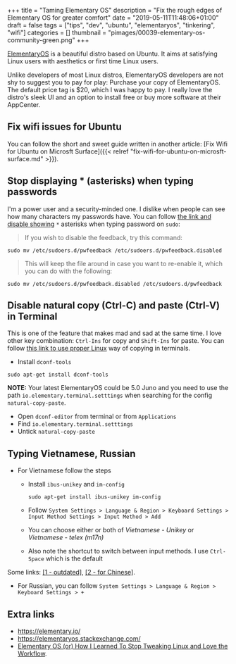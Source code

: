 +++
title = "Taming Elementary OS"
description = "Fix the rough edges of Elementary OS for greater comfort"
date = "2019-05-11T11:48:06+01:00"
draft = false
tags = ["tips", "dev", "ubuntu", "elementaryos", "tinkering", "wifi"]
categories = []
thumbnail = "pimages/00039-elementary-os-community-green.png"
+++

[ElementaryOS](https://elementary.io/) is a beautiful distro based on Ubuntu. It aims at satisfying Linux users with aesthetics or first time Linux users.

Unlike developers of most Linux distros, ElementaryOS developers are not shy to suggest you to pay for play: Purchase your copy of ElementaryOS. The default price tag is $20, which I was happy to pay. I really love the distro's sleek UI and an option to install free or buy more software at their AppCenter.

## Fix wifi issues for Ubuntu

You can follow the short and sweet guide written in another article: [Fix Wifi for Ubuntu on Microsft Surface]({{< relref "fix-wifi-for-ubuntu-on-microsft-surface.md" >}}).

## Stop displaying * (asterisks) when typing passwords

I'm a power user and a security-minded one. I dislike when people can see how many characters my passwords have. You can follow [the link and disable showing](https://elementaryos.stackexchange.com/questions/10354/how-to-disable-terminal-feedback-when-writing-password-for-sudo) `*` asterisks when typing password on `sudo`:

> If you wish to disable the feedback, try this command:
```
sudo mv /etc/sudoers.d/pwfeedback /etc/sudoers.d/pwfeedback.disabled
```
> This will keep the file around in case you want to re-enable it, which you can do with the following:
```
sudo mv /etc/sudoers.d/pwfeedback.disabled /etc/sudoers.d/pwfeedback
```

## Disable natural copy (Ctrl-C) and paste (Ctrl-V) in Terminal

This is one of the feature that makes mad and sad at the same time. I love other key combination: `Ctrl-Ins` for copy and `Shift-Ins` for paste. You can follow [this link to use proper Linux](https://elementaryos.stackexchange.com/questions/2059/how-can-i-disable-natural-copy-paste-in-terminal
) way of copying in terminals.

* Install `dconf-tools`

```
sudo apt-get install dconf-tools
```

**NOTE:** Your latest ElementaryOS could be 5.0 Juno and you need to use the path `io.elementary.terminal.setttings` when searching for the config `natural-copy-paste`.

* Open `dconf-editor` from terminal or from `Applications`
* Find `io.elementary.terminal.setttings`
* Untick `natural-copy-paste`

## Typing Vietnamese, Russian

* For Vietnamese follow the steps
  * Install `ibus-unikey` and `im-config`

    ```
    sudo apt-get install ibus-unikey im-config
    ```

  * Follow `System Settings > Language & Region > Keyboard Settings > Input Method Settings > Input Method > Add`
  * You can choose either or both of *Vietnamese - Unikey* or *Vietnamese - telex (m17n)*
  * Also note the shortcut to switch between input methods. I use `Ctrl-Space` which is the default

Some links: [[1 - outdated]](https://vuquangson.com/install-vietnamese-input-method-ubuntu-18-04-lts-ibus-unikey/), [[2 - for Chinese]](https://medium.com/@danieltanfh95/installing-chinese-and-japanese-input-on-elementary-os-loki-0-4-1-448889cab69).

* For Russian, you can follow `System Settings > Language & Region > Keyboard Settings > +`

## Extra links

* https://elementary.io/
* https://elementaryos.stackexchange.com/
* [Elementary OS (or) How I Learned To Stop Tweaking Linux and Love the Workflow](https://medium.com/@killyourfm/elementary-os-or-how-i-learned-to-stop-tweaking-linux-and-love-the-workflow-958147b038c).
